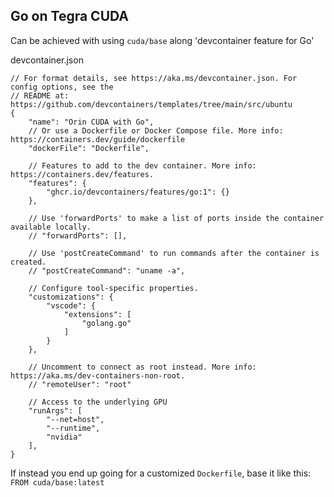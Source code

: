 ## Go on Tegra CUDA

Can be achieved with using `cuda/base` along 'devcontainer feature for Go'

devcontainer.json
```
// For format details, see https://aka.ms/devcontainer.json. For config options, see the
// README at: https://github.com/devcontainers/templates/tree/main/src/ubuntu
{
	"name": "Orin CUDA with Go",
	// Or use a Dockerfile or Docker Compose file. More info: https://containers.dev/guide/dockerfile
	"dockerFile": "Dockerfile",
	
	// Features to add to the dev container. More info: https://containers.dev/features.
	"features": {
		"ghcr.io/devcontainers/features/go:1": {}
	},

	// Use 'forwardPorts' to make a list of ports inside the container available locally.
	// "forwardPorts": [],

	// Use 'postCreateCommand' to run commands after the container is created.
	// "postCreateCommand": "uname -a",

	// Configure tool-specific properties.
	"customizations": {
		"vscode": {
            "extensions": [
                "golang.go"
            ]
		}
	},

	// Uncomment to connect as root instead. More info: https://aka.ms/dev-containers-non-root.
	// "remoteUser": "root"

	// Access to the underlying GPU
    "runArgs": [
		"--net=host",
		"--runtime",
		"nvidia"
	],
}

```

If instead you end up going for a customized `Dockerfile`, base it like this: `FROM cuda/base:latest`